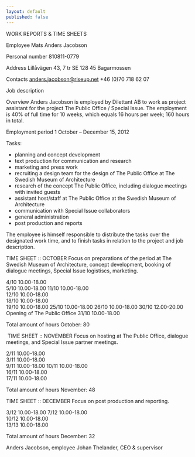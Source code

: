 ```yaml
---
layout: default
published: false
---
```


WORK REPORTS & TIME SHEETS

Employee
Mats Anders Jacobson

Personal number
810811-0779

Address
Lillåvägen 43, 7 tr
SE 128 45 Bagarmossen

Contacts
anders.jacobson@riseup.net
+46 (0)70 718 62 07



Job description

Overview
Anders Jacobson is employed by Dilettant AB to work as project assistant for the project The Public Office / Special Issue. The employment is 40% of full time for 10 weeks, which equals 16 hours per week; 160 hours in total.

Employment period
1 October  – December 15, 2012

Tasks:
* planning and concept development
* text production for communication and research
* marketing and press work
* recruiting a design team for the design of The Public Office at The Swedish Museum of Architecture
* research of the concept The Public Office, including dialogue meetings with invited guests
* assistant host/staff at The Public Office at the Swedish Museum of Architecture
* communication with Special Issue collaborators
* general administration
* post production and reports

The employee is himself responsible to distribute the tasks over the designated work time, and to finish tasks in relation to the project and job description. 

TIME SHEET :: OCTOBER
Focus on preparations of the period at The Swedish Museum of Architecture, concept development, booking of dialogue meetings, Special Issue logistiscs, marketing.

4/10		10.00-18.00        
5/10		10.00-18.00
11/10		10.00-18.00        
12/10		10.00-18.00            
18/10  		10.00-18.00            
19/10    	10.00-18.00
25/10    	10.00-18.00
26/10   	10.00-18.00
30/10   	12.00-20.00            Opening of The Public Office
31/10    	10.00-18.00

Total amount of hours October: 80

 TIME SHEET :: NOVEMBER
Focus on hosting at The Public Office, dialogue meetings, and Special Issue partner meetings.

2/11 		10.00-18.00    
3/11  		10.00-18.00        
9/11     	10.00-18.00
10/11    	10.00-18.00    
16/11    	10.00-18.00     
17/11    	10.00-18.00            

Total amount of hours November: 48


TIME SHEET :: DECEMBER
Focus on post production and reporting.

3/12      	10.00-18.00
7/12      	10.00-18.00    
10/12   	10.00-18.00        
13/13     	10.00-18.00      

Total amount of hours December: 32


				

Anders Jacobson, employee				Johan Thelander, CEO & supervisor